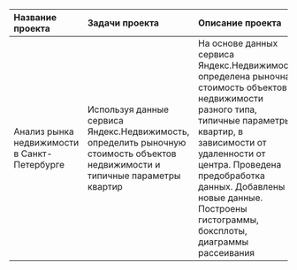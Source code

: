 | Название проекта | Задачи проекта | Описание проекта | Навыки и инструменты | Ключевые слова |
| :---------------------- | :---------------------- | :---------------------- | :---------------------- | :---------------------- |
| Анализ рынка недвижимости в Санкт-Петербурге | Используя данные сервиса Яндекс.Недвижимость, определить рыночную стоимость объектов недвижимости и типичные параметры квартир | На основе данных сервиса Яндекс.Недвижимость определена рыночная стоимость объектов недвижимости разного типа, типичные параметры квартир, в зависимости от удаленности от центра. Проведена предобработка данных. Добавлены новые данные. Построены гистограммы, боксплоты, диаграммы рассеивания | *Python, Pandas, Matplotlib, исследовательский анализ данных, визуализация данных, предобработка данных* | обработка данных, histogram, boxplot, scattermatrix, категоризация, scatterplot,  фрод-мониторинг |
